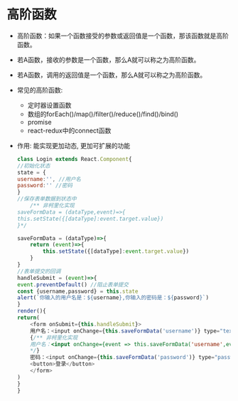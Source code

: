 # 高阶函数

- 高阶函数：如果一个函数接受的参数或返回值是一个函数，那该函数就是高阶函数。

- 若A函数，接收的参数是一个函数，那么A就可以称之为高阶函数。
- 若A函数，调用的返回值是一个函数，那么A就可以称之为高阶函数。
- 常见的高阶函数:
    - 定时器设置函数
    - 数组的forEach()/map()/filter()/reduce()/find()/bind()
    - promise
    - react-redux中的connect函数
- 作用: 能实现更加动态, 更加可扩展的功能

    ```js
    class Login extends React.Component{
    //初始化状态
    state = {
    username:'', //用户名
    password:'' //密码
    }
    //保存表单数据到状态中
        /** 非柯里化实现
    saveFormData = (dataType,event)=>{
    this.setState({[dataType]:event.target.value})
    }*/

    saveFormData = (dataType)=>{
        return (event)=>{
            this.setState({[dataType]:event.target.value})
        }
    }
    //表单提交的回调
    handleSubmit = (event)=>{
    event.preventDefault() //阻止表单提交
    const {username,password} = this.state
    alert(`你输入的用户名是：${username},你输入的密码是：${password}`)
    }
    render(){
    return(
        <form onSubmit={this.handleSubmit}>
        用户名：<input onChange={this.saveFormData('username')} type="text" name="username"/>
        {/** 非柯里化实现
        用户名：<input onChange={event => this.saveFormData('username',event) } type="text" name="username"/>
        */}
        密码：<input onChange={this.saveFormData('password')} type="password" name="password"/>
        <button>登录</button>
        </form>
    )
    }
    }
    ```

